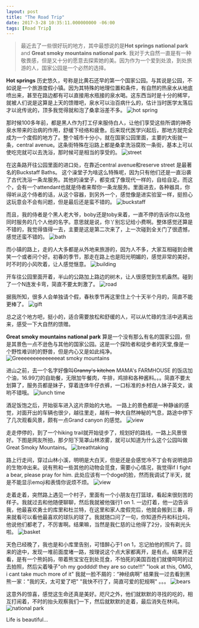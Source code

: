 ```yaml
---
layout: post
title: "The Road Trip"
date: 2017-3-28 10:35:11.000000000 -06:00
tags: [Road Trip]
---
```

>最近去了一些很好玩的地方，其中最想说的是**Hot springs national park** and **Great smoky mountains national park**.
我对于大自然一直是有一种敬畏感，但是又十分的愿意去探索她的美。因为作为一个爱到处浪，到处旅游的人，国家公园是一个必然的选择。

**Hot springs** 历史悠久，号称是比黄石还早的第一个国家公园。与其说是公园，不如说是一个旅游度假小镇。因为其特殊的地理位置和条件，有自然的热泉水从地底喷出来，甚至在路边都有可以直接用水瓶接的泉水喝。这东西当时是十分的稀罕，就被人们说是这算是上天的馈赠吧，泉水可以治百病什么的，估计当时医学太落后才以讹传讹的，顶多我觉得就和泡了桑拿浴差不多。
![hot spring](/assets/trip/hot-springs.jpg)

那时候100多年前，都是黑人作为打工仔来服侍白人，让他们享受这些所谓的神奇泉水带来的治病的作用，舒缓下经络和疲惫。后来现代医学兴起后，那地方就完全成为一个度假的地方了。整个城市十分小，就在国家公园里面，主要的大街就一条，central avenue。这条街特殊在沿路上都是桑拿洗浴腐败一条街，基本上可以使吃完就可以去洗浴，那时候可是相当的享受的。
![street](/assets/trip/street.jpg)

在这条路开往公园里面的进口处，在靠近central avenue和reserve street 是最著名的Buckstaff Baths。 这个澡堂子为啥这么特殊呢，因为只有他们还是一直沿袭了古代洗浴一条龙服务。其他的澡堂子，都变成了像现代一样的，自给自足。而这个，会有一个attendant也就是侍者来帮你一条龙服务。里面进去，各种器具，你得听从这个侍者的话，从这个容器，到另外一个，感觉像是进实验室一样，挺担心这玩意会不会有问题，但是最后还是蛮不错的。
![buckstaff](/assets/trip/BuckStaff-Baths.jpg)


而且，我的侍者是个黑人老大爷，boby还是toby来着，一直不停的告诉你以及他同时服务的几个人他的名字。意思就是说，你丫别忘记给小费啊。整体感觉还算是不错的，我觉得值得一去，主要是这是第二次来了，上一次碰到全关门了很遗憾，感觉还蛮不错的。
![bath](/assets/trip/bath.jpg)


而小镇的路上，走的人大多都是从外地来旅游的，因为人不多，大家互相碰到会微笑一个或者问个好。初春的季节，那走在路上也是阳光明媚的，感觉非常的美好。时不时的小风吹着，让人感觉惬意。
![building](/assets/trip/building.jpg)

开车往公园里面开着，半山的公路加上路边的树木，让人很感觉到生机盎然。碰到了一个N连发卡弯，简直不要太刺激了。
![road](/assets/trip/Road.png)

据我所知，很多人会单独请个假，春秋季节再这里住上个十天半个月的，简直不能更棒了。
![gift](/assets/trip/go.jpg)

总之这个地方吧，挺小的，适合需要放松和舒缓的人，可以从忙碌的生活中逃离出来，感受一下大自然的馈赠。


**Great smoky mountains national park** 算是一个没有那么有名的国家公园，但是其景色一点不逊色与其他的国家公园。这是一个探险者和徒步者的天堂,像是一个野性难训的的野兽，但是内心又是如此纯净。
![Greeeeeeeeeeeeeeat smoky mountains](/assets/trip/Great-Smoky-Mountains.jpg)


进山之前，去一个名字好像叫<del>Granny's kitchen</del> MAMA's FARMHOUSE 的饭店加个油，16.99刀的自助餐，无限加午餐肉，牛排，鸡排和各种酱料。。。简直不要太划算了，服务员都是妹子，穿着连体牛仔衣裤，一口标准的乡村白人妹子英文，诶哟不错哦。
![lunch time](/assets/trip/lunch.jpg)

酒足饭饱之后，开始驱车进入这片原始的大地。
一路上的景色都是一种静谧的感觉，对面开出的车辆也很少，越往里走，越有一种大自然神秘的气息，路途中停下了几次观看风景，颇有一点Grand canyon 的感觉。
![view](/assets/trip/view.jpg)

走走停停的，到了一个hiking trail就开始徒步了，规划好的路线，一路上风景很好。下图是网友所拍，那夕阳下笼罩山林浓雾，就可以知道为什么这个公园叫做Great Smoky Mountains。
![breathtaking](/assets/trip/Breathtaking.jpg)

路上行走间，穿过山林小溪，明明是大白天，但是还是会感觉冷不丁会有说明诡异的生物冲出来。说有熊和一些其他的动物会觅食，需要小心情况，我觉得if I fight a bear, please pray for him. 此处应该有一个doge的脸，然而我调试了半天，就是不能显示emoji和表情你说烦不烦。
![view](/assets/trip/trail.jpg)

走着走着，突然路上遇见一个村子，里面有一个小朋友在打篮球，看起来很刻苦的样子。我就过去和他随便聊聊，然后我就被他强行1 on 1. 一边打着，他一边告诉我，他最喜欢勇士的库里和杜兰特，在这里和家人度假完后，他就会搬到三番，将来就看可以看他最喜欢的球队的球了。我就随口问了一句，你知道乔丹和科比吗，他说他们都老了，不厉害啊。结果嘛，当然是我仁慈的让他得了2分，没有剃光头啦。
![basket](/assets/trip/basketball.jpg)

天色已经晚了，我也是和小库里告别，可惜醉心于1 on 1，忘记拍他的照片了。回来的途中，发现一堆前面度堵一路，按理说这个点大家都离开，是有点。结果开近看，是有一个熊妈妈，带着熊宝宝在到处觅食，不怕死的美国百姓们就傻呵呵的过去拍照，然后尖着嗓子"oh my godddd! they are so cute!!!" "look at this, OMG, i cant take much more of it" 我就一脸不屑的：“神经病啊” 结果我一过去看到黑熊一家："我的天，太可爱了吧" "我快不行了，简直可爱的犯规啊" 。。。
![bears](/assets/trip/bears.jpg)

这意外的惊喜，感觉这生命还真是美好。咫尺之外，他们就默默的寻找的吃的，相互打闹着，不时的抬头观察我们一下，然后就默默的走着，最后消失在林间。
![national park](/assets/trip/Great-Smoky-smlandscape.jpg)

Life is beautiful...


